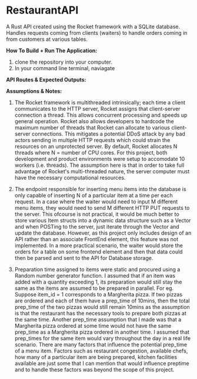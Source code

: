 # RestaurantAPI
A Rust API created using the Rocket framework with a SQLite database. Handles requests coming from clients (waiters) to handle orders coming in from customers at various tables.

**How To Build + Run The Application:**
1. clone the repository into your computer.
2. In your command line terminal, naviagate 

**API Routes & Expected Outputs:**

**Assumptions & Notes:**

1. The Rocket framework is multithreaded intrinsically; each time a client communicates to the HTTP server, Rocket assigns that client-server connection a thread. This allows concurrent processing and speeds up general operation. Rocket also allows developers to hardcode the maximum number of threads that Rocket can allocate to various client-server connections. This mitigates a potential DDoS attack by any bad actors sending in multiple HTTP requests which could strain the resources on an unprotected server. By default, Rocket allocates N threads where N = number of CPU cores. For this project, both development and product environments were setup to accomodate 10 workers (i.e. threads). The assumption here is that in order to take full advantage of Rocket's multi-threaded nature, the server computer must have the necessary computational resources.

2. The endpoint responsible for inserting menu items into the database is only capable of inserting N of a particular item at a time per each request. In a case where the waiter would need to input M different menu items, they would need to send M different HTTP PUT requests to the server. This ofcourse is not practical, it would be much better to store various Item structs into a dynamic data structure such as a Vector and when POSTing to the server, just iterate through the Vector and update the database. However, as this project only includes design of an API rather than an associate FrontEnd element, this feature was not implemented. In a more practical scenario, the waiter would store the orders for a table on some frontend element and then that data could then be parsed and sent to the API for Database storage.

5. Preparation time assigned to items were static and procured using a Random number generator function. I assumed that if an item was added with a quantity exceeding 1, its preparation would still stay the same as the items are assumed to be prepared in parallel. For eg. Suppose item_id = 1 corresponds to a Margherita pizza. If two pizzas are ordered and each of them have a prep_time of 10mins, then the total prep_time of the two pizzas would still remain 10mins as the assumption is that the restaurant has the necessary tools to prepare both pizzas at the same time. Another prep_time assumption that I made was that a Margherita pizza ordered at some time would not have the same prep_time as a Margherita pizza ordered in another time. I assumed that prep_times for the same item would vary throughout the day in a real life scenario. There are many factors that influence the potential prep_time of a menu item. Factors such as restaurant congestion, available chefs, how many of a particular item are being prepared, kitchen facilities available are just some that I can mention that would influence preptime and to handle these factors was beyond the scope of this project. 

